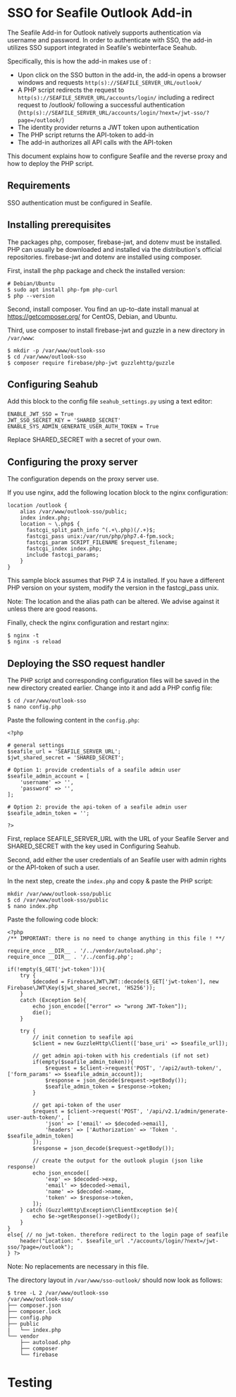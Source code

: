 # SSO for Seafile Outlook Add-in

The Seafile Add-in for Outlook natively supports authentication via username and password. In order to authenticate with SSO, the add-in utilizes SSO support integrated in Seafile's webinterface Seahub.

Specifically, this is how the add-in makes use of  :
* Upon click on the SSO button in the add-in, the add-in opens a browser windows and requests `http(s)://SEAFILE_SERVER_URL/outlook/`
* A PHP script redirects the request to `http(s)://SEAFILE_SERVER_URL/accounts/login/` including a redirect request to /outlook/ following a successful authentication (`http(s)://SEAFILE_SERVER_URL/accounts/login/?next=/jwt-sso/?page=/outlook/`)
* The identity provider returns a JWT token upon authentication
* The PHP script returns the API-token to add-in
* The add-in authorizes all API calls with the API-token

This document explains how to configure Seafile and the reverse proxy and how to deploy the PHP script.

## Requirements

SSO authentication must be configured in Seafile.

## Installing prerequisites

The packages php, composer, firebase-jwt, and dotenv must be installed. PHP can usually be downloaded and installed via the distribution's official repositories. firebase-jwt and dotenv are installed using composer.

First, install the php package and check the installed version:
```
# Debian/Ubuntu
$ sudo apt install php-fpm php-curl
$ php --version
```

Second, install composer. You find an up-to-date install manual at https://getcomposer.org/ for CentOS, Debian, and Ubuntu.

Third, use composer to install firebase-jwt and guzzle in a new directory in `/var/www`:
```
$ mkdir -p /var/www/outlook-sso
$ cd /var/www/outlook-sso
$ composer require firebase/php-jwt guzzlehttp/guzzle
```

## Configuring Seahub

Add this block to the config file `seahub_settings.py` using a text editor:

```
ENABLE_JWT_SSO = True
JWT_SSO_SECRET_KEY = 'SHARED_SECRET'
ENABLE_SYS_ADMIN_GENERATE_USER_AUTH_TOKEN = True
```

Replace SHARED_SECRET with a secret of your own.

## Configuring the proxy server

The configuration depends on the proxy server use.

If you use nginx, add the following location block to the nginx configuration:

```
location /outlook {
    alias /var/www/outlook-sso/public;
    index index.php;
    location ~ \.php$ {
      fastcgi_split_path_info ^(.+\.php)(/.+)$;
      fastcgi_pass unix:/var/run/php/php7.4-fpm.sock;
      fastcgi_param SCRIPT_FILENAME $request_filename;
      fastcgi_index index.php;
      include fastcgi_params;
    }
}
```

This sample block assumes that PHP 7.4 is installed. If you have a different PHP version on your system, modify the version in the fastcgi_pass unix.

Note: The location and the alias path can be altered. We advise against it unless there are good reasons.

Finally, check the nginx configuration and restart nginx:

```
$ nginx -t
$ nginx -s reload
```

## Deploying the SSO request handler
The PHP script and corresponding configuration files will be saved in the new directory created earlier. Change into it and add a PHP config file:

```
$ cd /var/www/outlook-sso
$ nano config.php
```

Paste the following content in the `config.php`:

```
<?php

# general settings
$seafile_url = 'SEAFILE_SERVER_URL';
$jwt_shared_secret = 'SHARED_SECRET';

# Option 1: provide credentials of a seafile admin user
$seafile_admin_account = [
    'username' => '',
    'password' => '',
];

# Option 2: provide the api-token of a seafile admin user
$seafile_admin_token = '';

?>
```

First, replace SEAFILE_SERVER_URL with the URL of your Seafile Server and SHARED_SECRET with the key used in Configuring Seahub.

Second, add either the user credentials of an Seafile user with admin rights or the API-token of such a user.

In the next step, create the `index.php` and copy & paste the PHP script:

```
mkdir /var/www/outlook-sso/public
$ cd /var/www/outlook-sso/public
$ nano index.php
```

Paste the following code block:

```
<?php
/** IMPORTANT: there is no need to change anything in this file ! **/

require_once __DIR__ . '/../vendor/autoload.php';
require_once __DIR__ . '/../config.php';

if(!empty($_GET['jwt-token'])){
    try {
        $decoded = Firebase\JWT\JWT::decode($_GET['jwt-token'], new Firebase\JWT\Key($jwt_shared_secret, 'HS256'));
    }
    catch (Exception $e){
        echo json_encode(["error" => "wrong JWT-Token"]);
        die();
    }

    try {
        // init connetion to seafile api
        $client = new GuzzleHttp\Client(['base_uri' => $seafile_url]);

        // get admin api-token with his credentials (if not set)
        if(empty($seafile_admin_token)){
            $request = $client->request('POST', '/api2/auth-token/', ['form_params' => $seafile_admin_account]);
            $response = json_decode($request->getBody());
            $seafile_admin_token = $response->token;
        }

        // get api-token of the user
        $request = $client->request('POST', '/api/v2.1/admin/generate-user-auth-token/', [
            'json' => ['email' => $decoded->email],
            'headers' => ['Authorization' => 'Token '. $seafile_admin_token]
        ]);
        $response = json_decode($request->getBody());

        // create the output for the outlook plugin (json like response)
        echo json_encode([
            'exp' => $decoded->exp,
            'email' => $decoded->email,
            'name' => $decoded->name,
            'token' => $response->token,
        ]);
    } catch (GuzzleHttp\Exception\ClientException $e){
        echo $e->getResponse()->getBody();
    }
}
else{ // no jwt-token. therefore redirect to the login page of seafile
    header("Location: ". $seafile_url ."/accounts/login/?next=/jwt-sso/?page=/outlook");
} ?>

```

Note: No replacements are necessary in this file.

The directory layout in `/var/www/sso-outlook/` should now look as follows:

```
$ tree -L 2 /var/www/outlook-sso
/var/www/outlook-sso/
├── composer.json
├── composer.lock
├── config.php
├── public
|   └── index.php
└── vendor
    ├── autoload.php
    ├── composer
    └── firebase
```


# Testing
